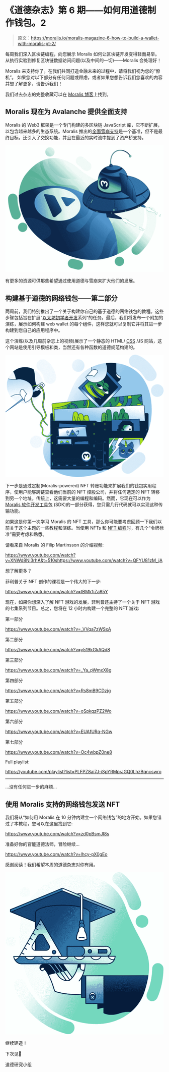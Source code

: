 # 《道德杂志》第 6 期——如何用道德制作钱包。2

> 原文：<https://moralis.io/moralis-magazine-6-how-to-build-a-wallet-with-moralis-pt-2/>

每周我们深入区块链编程，向您展示 Moralis 如何让区块链开发变得轻而易举。从执行实验到修复区块链数据访问问题(以及中间的一切)——Moralis 会处理好！

Moralis 来支持你了。在我们共同打造金融未来的过程中，请将我们视为您的“僚机”。
如果您对以下部分有任何问题或顾虑，或者如果您想告诉我们您喜欢的内容并想了解更多，请告诉我们！

我们过去杂志的完整收藏可以在 [Moralis 博客](https://moralis.io/blog/)上找到。

## Moralis 现在为 Avalanche 提供全面支持

Moralis 的 Web3 框架是一个专门构建的多区块链 JavaScript 库，它不断扩展，以包含越来越多的生态系统。Moralis 推出的[全面雪崩支持](https://moralis.io/moralis-announces-avalanche-support/)是一个基准，但不是最终目标。还引入了交换功能，并且在最近的实时流中提到了资产桥支持。

![](img/8405ec86ace96a22756efc966d244771.png)

有更多的资源可供那些希望通过使用道德与雪崩来扩大他们的发展。

## 构建基于道德的网络钱包——第二部分

两周前，我们特别推出了一个关于构建你自己的基于道德的网络钱包的教程。这些步骤包括旨在扩展“[以太坊初学者开发](https://moralis.io/ethereum-development-for-beginners/?utm_source=blog&utm_medium=post&utm_campaign=Want%2520the%2520Latest%2520in%2520%253Cspan%253EBlockchain%2520Development%253F%253C%252Fspan%253E)系列”的任务。最后，我们将发布一个附加的演练，展示如何构建 web wallet 的每个组件，这样您就可以复制它并将其进一步构建到您自己的应用程序中。

这个演练(以及几周前杂志上的视频)展示了一个静态的 HTML/ [CSS](https://moralis.io/cascading-style-sheets-what-is-css/) /JS 网站，这个网站是使用引导模板和类，当然还有各种函数的道德规范构建的。

![](img/f8ef56fff2abc12378adb1d7497c6084.png)

下一步是通过定制(Moralis-powered) NFT 转账功能来扩展我们的钱包实用程序，使用户能够跨链查看他们当前的 NFT 控股公司，并将任何选定的 NFT 转移到另一个地址。传统上，这需要大量的编程和编码。然而，它现在可以作为 [Moralis 软件开发工具包](https://moralis.io/exploring-moralis-sdk-the-ultimate-web3-sdk/) (SDK)的一部分获得，您只需几行代码就可以实现这种传输功能。

如果这是你第一次学习 Moralis 的 NFT 工具，那么你可能要考虑回顾一下我们以前关于这个主题的一些教程和演练。当使用 NFTs 和 [NFT 编程](https://moralis.io/nft-programming-for-beginners/)时，有几个“令牌标准”需要考虑和熟悉。

请看来自 Moralis 的 Filip Martinsson 的介绍视频:

https://www.youtube.com/watch?v=XNWd8Nl3rhA&t=510shttps://www.youtube.com/watch?v=QFYU81zM_jA

想了解更多？

菲利普关于 NFT 创作的课程是一个伟大的下一步:

https://www.youtube.com/watch?v=tBMk1iZa85Y

现在，如果你想深入了解 NFT 游戏的发展，菲利普还主持了一个关于 NFT 游戏的七集系列节目。总之，您将在 12 小时内构建一个完整的 NFT 游戏:

第一部分

https://www.youtube.com/watch?v=_VVqa7zWSxA

第二部分

https://www.youtube.com/watch?v=y519kGkAQd8

第三部分

https://www.youtube.com/watch?v=_Ya_pWmxX8g

第四部分

https://www.youtube.com/watch?v=Rs8mB9CDzjg

第五部分

https://www.youtube.com/watch?v=oSpkqzPZ2Wo

第六部分

https://www.youtube.com/watch?v=EUAfURq-NGw

第七部分

https://www.youtube.com/watch?v=Oc4wbpZ0ne8

Full playlist:

https://youtube.com/playlist?list=PLFPZ8ai7J-iSpYRMprJGQ0LhzBqncswro

* * *

…没有任何进一步的麻烦…

## 使用 Moralis 支持的网络钱包发送 NFT

我们将从“如何用 Moralis 在 10 分钟内建立一个网络钱包”的地方开始。如果您错过了本教程，您可以在这里找到它:

https://www.youtube.com/watch?v=zd0pBsmJI8s

准备好你的官能道德法师，冒险继续…

https://www.youtube.com/watch?v=lhcy-pX0gEo

感谢阅读！我们希望本周的道德杂志对你有用。

![](img/24b2b0df062d60f18433d173197f9510.png)

继续建造！

下次见💚

道德研究小组